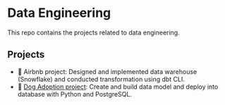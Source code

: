 # Data Engineering

This repo contains the projects related to data engineering.

## Projects

- 🏡 Airbnb project: Designed and implemented data warehouse (Snowflake) and conducted transformation using dbt CLI.
- 🐶 [Dog Adoption project](https://github.com/katiehuangx/data-engineering/blob/main/Dog%20Adoption/dog_adoption.ipynb): Create and build data model and deploy into database with Python and PostgreSQL.
